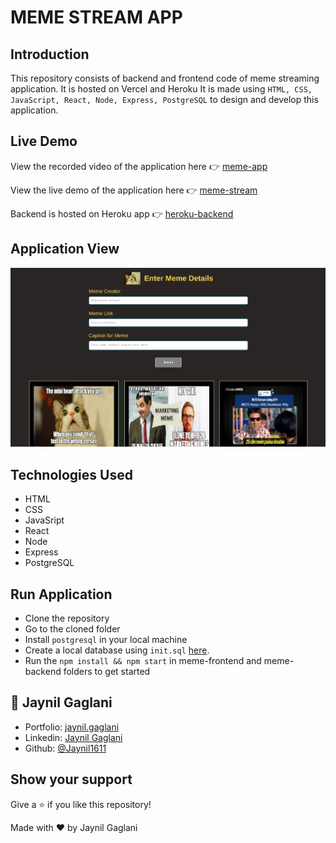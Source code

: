 # MEME STREAM APP

## Introduction

This repository consists of backend and frontend code of meme streaming application. It is hosted on Vercel and Heroku
It is made using `HTML, CSS, JavaScript, React, Node, Express, PostgreSQL` to design and develop this application.

## Live Demo

View the recorded video of the application here 👉 [meme-app](https://youtu.be/Jy9TqDegyFI)

View the live demo of the application here 👉 [meme-stream](https://meme-app.jaynil1611.vercel.app/)

Backend is hosted on Heroku app 👉 [heroku-backend](https://xmeme-0.herokuapp.com/memes)

## Application View

![front-page](./meme-frontend/src/assets/Frontend.png)

## Technologies Used

- HTML
- CSS
- JavaSript
- React
- Node
- Express
- PostgreSQL

## Run Application

- Clone the repository
- Go to the cloned folder
- Install `postgresql` in your local machine
- Create a local database using `init.sql` [here](./meme-backend/init.sql).
- Run the `npm install && npm start` in meme-frontend and meme-backend folders to get started

## 👤 **Jaynil Gaglani**

- Portfolio: [jaynil.gaglani](https://jaynil-profile.netlify.app/)
- Linkedin: [Jaynil Gaglani](https://www.linkedin.com/in/jaynilgaglani/)
- Github: [@Jaynil1611](https://github.com/Jaynil1611)

## Show your support

Give a ⭐️ if you like this repository!

Made with ❤️ by Jaynil Gaglani
